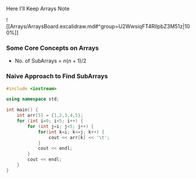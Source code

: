 Here I'll Keep Arrays Note

![[Arrays/ArraysBoard.excalidraw.md#^group=U2WwsiqFT4RllpbZ3M51z|100%]]

### Some Core Concepts on Arrays

- No. of SubArrays = $n(n+1)/2$

### Naive Approach to Find SubArrays

```cpp
#include <iostream>

using namespace std;

int main() {
    int arr[5] = {1,2,3,4,5};
    for (int i=0; i<5; i++) {
        for (int j=i; j<5; j++) {
            for(int k=i; k<=j; k++) {
                cout << arr[k] << '\t';
            }
            cout << endl;
        }
        cout << endl;
    }
}
```


